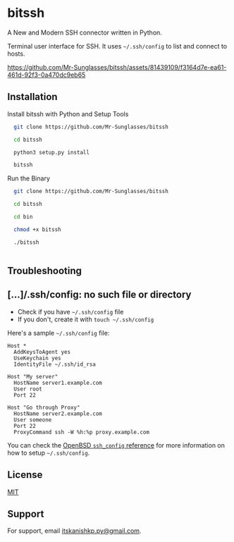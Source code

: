 
# bitssh

A New and Modern SSH connector written in Python.

Terminal user interface for SSH.
It uses ```~/.ssh/config``` to list and connect to hosts.



https://github.com/Mr-Sunglasses/bitssh/assets/81439109/f3164d7e-ea61-461d-92f3-0a470dc9eb65





## Installation

Install bitssh with Python and Setup Tools

```bash
  git clone https://github.com/Mr-Sunglasses/bitssh

  cd bitssh

  python3 setup.py install

  bitssh
```

Run the Binary

```bash
  git clone https://github.com/Mr-Sunglasses/bitssh

  cd bitssh

  cd bin

  chmod +x bitssh

  ./bitssh
  
```
## Troubleshooting

## [...]/.ssh/config: no such file or directory


- Check if you have `~/.ssh/config` file
- If you don't, create it with `touch ~/.ssh/config`


Here's a sample `~/.ssh/config` file:
```nginx
Host *
  AddKeysToAgent yes
  UseKeychain yes
  IdentityFile ~/.ssh/id_rsa

Host "My server"
  HostName server1.example.com
  User root
  Port 22

Host "Go through Proxy"
  HostName server2.example.com
  User someone
  Port 22
  ProxyCommand ssh -W %h:%p proxy.example.com
```

You can check the [OpenBSD `ssh_config` reference](https://man.openbsd.org/ssh_config.5) for more information on how to setup `~/.ssh/config`.



## License

[MIT](https://choosealicense.com/licenses/mit/)


## Support

For support, email itskanishkp.py@gmail.com.

